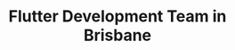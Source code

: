 ---
title: Flutter Development Team in Brisbane
permalink: /landings/locations/brisbane/developer/flutter
technology: Flutter
location: Brisbane
---